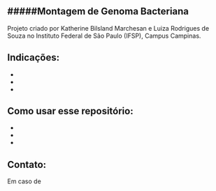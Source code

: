 #####Montagem de Genoma Bacteriana
-
Projeto criado por Katherine Bilsland Marchesan e Luiza Rodrigues de Souza no Instituto Federal de São Paulo (IFSP), Campus Campinas.

Indicações:
-
-
-
-

Como usar esse repositório:
-
-
-
-


Contato:
- 
Em caso de 

